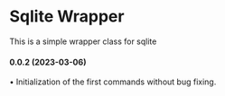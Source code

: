 # Sqlite Wrapper

This is a simple wrapper class for sqlite

#### **0.0.2 (2023-03-06)**

 • Initialization of the first commands without bug fixing.
